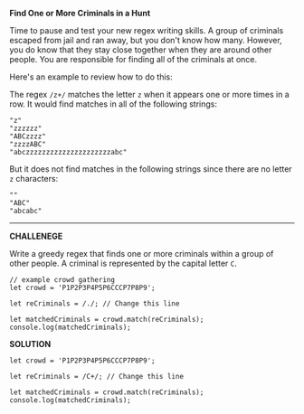 **Find One or More Criminals in a Hunt**

Time to pause and test your new regex writing skills. A group of criminals escaped from jail and ran away, but you don't know how many. However, you do know that they stay close together when they are around other people. You are responsible for finding all of the criminals at once.

Here's an example to review how to do this:

The regex `/z+/` matches the letter `z` when it appears one or more times in a row. It would find matches in all of the following strings:

```
"z"
"zzzzzz"
"ABCzzzz"
"zzzzABC"
"abczzzzzzzzzzzzzzzzzzzzzabc"
```

But it does not find matches in the following strings since there are no letter `z` characters:

```
""
"ABC"
"abcabc"
```

---------------------

**CHALLENEGE**

Write a greedy regex that finds one or more criminals within a group of other people. A criminal is represented by the capital letter `C`.

```
// example crowd gathering
let crowd = 'P1P2P3P4P5P6CCCP7P8P9';

let reCriminals = /./; // Change this line

let matchedCriminals = crowd.match(reCriminals);
console.log(matchedCriminals);

```

**SOLUTION**

```
let crowd = 'P1P2P3P4P5P6CCCP7P8P9';

let reCriminals = /C+/; // Change this line

let matchedCriminals = crowd.match(reCriminals);
console.log(matchedCriminals);

```
